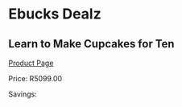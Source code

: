 
# Ebucks Dealz
## Learn to Make Cupcakes for Ten
[Product Page](https://www.ebucks.com/web/shop/productSelected.do?prodId=212924219&catId=714893646)

Price: R5099.00

Savings: 


	